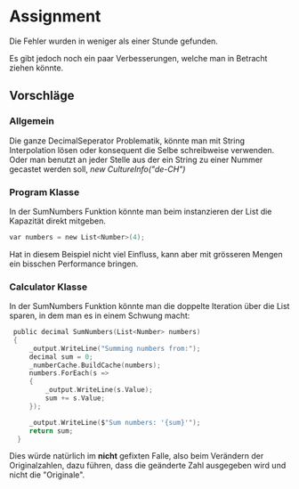 # Assignment

Die Fehler wurden in weniger als einer Stunde gefunden.

Es gibt jedoch noch ein paar Verbesserungen, welche man in Betracht ziehen könnte.

## Vorschläge

### Allgemein

Die ganze DecimalSeperator Problematik, könnte man mit String Interpolation lösen oder konsequent die Selbe schreibweise verwenden. 
Oder man benutzt an jeder Stelle aus der ein String zu einer Nummer gecastet werden soll, *new CultureInfo("de-CH")*

### Program Klasse

In der SumNumbers Funktion könnte man beim instanzieren der List<Number> die Kapazität direkt mitgeben.
```c
var numbers = new List<Number>(4);
```
Hat in diesem Beispiel nicht viel Einfluss, kann aber mit grösseren Mengen ein bisschen Performance bringen.

### Calculator Klasse

In der SumNumbers Funktion könnte man die doppelte Iteration über die List<Number> sparen, in dem man es in einem Schwung macht:
```c
 public decimal SumNumbers(List<Number> numbers)
 {
     _output.WriteLine("Summing numbers from:");
     decimal sum = 0;
     _numberCache.BuildCache(numbers);
     numbers.ForEach(s =>
     {
         _output.WriteLine(s.Value);
         sum += s.Value;
     });

     _output.WriteLine($"Sum numbers: '{sum}'");
     return sum;
  }
```
Dies würde natürlich im **nicht** gefixten Falle, also beim Verändern der Originalzahlen, dazu führen, dass die geänderte Zahl ausgegeben wird und nicht die "Originale".


